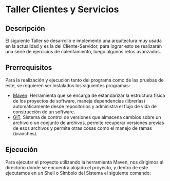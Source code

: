 # Taller Clientes y Servicios
## Descripción 
El siguiente Taller se desarrolló e implementó una arquitectura muy usada en la actualidad y es la del Cliente-Servidor, para lograr esto se realizarán una serie de ejercicios
de calentamiento, luego algunos retos avanzados.

## Prerrequisitos
Para la realización y ejecución tanto del programa como de las pruebas de este, se requieren ser instalados los siguientes programas:
* [Maven](https://maven.apache.org/). Herramienta que se encarga de estandarizar la estructura física de los proyectos de software, maneja dependencias (librerías) automáticamente desde repositorios y administra el flujo de vida de construcción de un software.
* [GIT](https://git-scm.com/). Sistema de control de versiones que almacena cambios sobre un archivo o un conjunto de archivos, permite recuperar versiones previas de esos archivos y permite otras cosas como el manejo de ramas (branches).

## Ejecución 
Para ejecutar el proyecto utilizando la herramienta Maven, nos dirigimos al directorio donde se encuentra alojado el proyecto, y dentro de este ejecutamos en un Shell o Símbolo del Sistema el siguiente comando:

```mvn exec:java -Dexec.mainClass="edu.escuelaing.arem.packageExample.mainExample"
```
